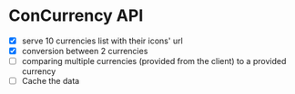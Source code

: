 # ConCurrency API

- [X] serve 10 currencies list with their icons' url
- [X] conversion between 2 currencies
- [ ] comparing multiple currencies (provided from the client) to a provided currency
- [ ] Cache the data
